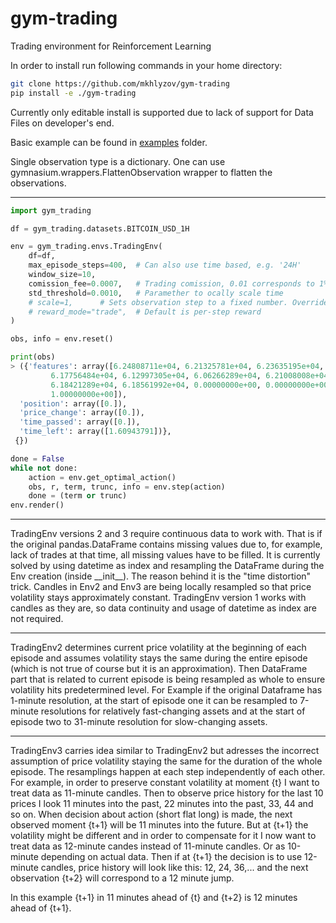 # gym-trading
Trading environment for Reinforcement Learning

In order to install run following commands in your home directory:

``` bash
git clone https://github.com/mkhlyzov/gym-trading  
pip install -e ./gym-trading
```

Currently only editable install is supported due to lack of support for Data Files on developer's end.

Basic example can be found in [examples](examples/) folder.

Single observation type is a dictionary. One can use gymnasium.wrappers.FlattenObservation wrapper to flatten the observations.

---
```Python
import gym_trading

df = gym_trading.datasets.BITCOIN_USD_1H

env = gym_trading.envs.TradingEnv(
    df=df,
    max_episode_steps=400,  # Can also use time based, e.g. '24H'
    window_size=10,
    comission_fee=0.0007,   # Trading comission, 0.01 corresponds to 1% comission
    std_threshold=0.0010,   # Paramether to ocally scale time
    # scale=1,      # Sets observation step to a fixed number. Overrides std_threshold
    # reward_mode="trade",  # Default is per-step reward
)

obs, info = env.reset()

print(obs)
> ({'features': array([6.24808711e+04, 6.21325781e+04, 6.23635195e+04, 6.22393008e+04,
         6.17756484e+04, 6.12997305e+04, 6.06266289e+04, 6.21008008e+04,
         6.18421289e+04, 6.18561992e+04, 0.00000000e+00, 0.00000000e+00,
         1.00000000e+00]),
  'position': array([0.]),
  'price_change': array([0.]),
  'time_passed': array([0.]),
  'time_left': array([1.60943791])},
 {})

done = False
while not done:
    action = env.get_optimal_action()
    obs, r, term, trunc, info = env.step(action)
    done = (term or trunc)
env.render()
```
---

TradingEnv versions 2 and 3 require continuous data to work with. That is if the original pandas.DataFrame contains missing values due to, for example, lack of trades at that time, all missing values have to be filled. It is currently solved by using datetime as index and resampling the DataFrame during the Env creation (inside \_\_init__). The reason behind it is the "time distortion" trick. Candles in Env2 and Env3 are being locally resampled so that price volatility stays approximately constant. TradingEnv version 1 works with candles as they are, so data continuity and usage of datetime as index are not required.

---
TradingEnv2 determines current price volatility at the beginning of each episode and assumes volatility stays the same during the entire episode (which is not true of course but it is an approximation). Then DataFrame part that is related to current episode is being resampled as whole to ensure volatility hits predetermined level. For Example if the original Dataframe has 1-minute resolution, at the start of episode one it can be resampled to 7-minute resolutions for relatively fast-changing assets and at the start of episode two to 31-minute resolution for slow-changing assets.

---
TradingEnv3 carries idea similar to TradingEnv2 but adresses the incorrect assumption of price volatility staying the same for the duration of the whole episode. The resamplings happen at each step independently of each other. For example, in order to preserve constant volatility at moment {t} I want to treat data as 11-minute candles. Then to observe price history for the last 10 prices I look 11 minutes into the past, 22 minutes into the past, 33, 44 and so on. When decision about action (short flat long) is made, the next observed moment {t+1} will be 11 minutes into the future. But at {t+1} the volatility might be different and in order to compensate for it I now want to treat data as 12-minute candes instead of 11-minute candles. Or as 10-minute depending on actual data. Then if at {t+1} the decision is to use 12-minute candles, price history will look like this: 12, 24, 36,... and the next observation {t+2} will correspond to a 12 minute jump.

In this example {t+1} in 11 minutes ahead of {t} and {t+2} is 12 minutes ahead of {t+1}.